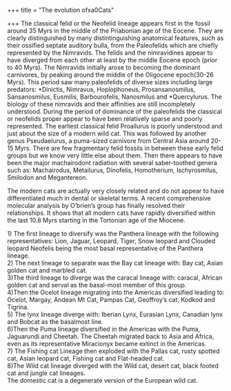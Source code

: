 +++
title = "The evolution ofxa0Cats"

+++
The classical felid or the Neofelid lineage appears first in the fossil
around 35 Myrs in the middle of the Priabonian age of the Eocene. They
are clearly distinguished by many distintinguishing anatomical features,
such as their ossified septate auditory bulla, from the Paleofelids
which are chiefly represented by the Nimravids. The felids and the
nimravidines appear to have diverged from each other at least by the
middle Eocene epoch (prior to 40 Myrs). The Nimravids initially arose to
becoming the dominant carnivores, by peaking around the middle of the
Oligocene epoch(30-26 Myrs). This period saw many paleofelids of diverse
sizes including large predators: *Dinictis, Nimravus, Hoplophoneus,
Prosansanosmilus, Sansanosmilus, Eusmilis, Barbourofelis, Nanosmilus and
[](http://en.wikipedia.org/w/index.php?title=Quercylurus&action=edit "Quercylurus")*Quercylurus.
The biology of these nimravids and their affinities are still
incompletely understood. During the period of dominance of the
paleofelids the classical or neofelids proper appear to have been
relatively sparse and poorly represented. The earliest classical felid
Proailurus is poorly understood and just about the size of a modern wild
cat. This was followed by another genus Pseudaelurus, a puma-sized
carnivore from Central Asia around 20-15 Myrs. There are few fragmentary
felid fossils in between these early felid groups but we know very
little else about them. Then there appears to have been the major
machairodont radiation with several saber-toothed genera such as:
Machairodus, Metailurus, Dinofelis, Homotherium, Ischyrosmilus, Smilodon
and Megantereon.

The modern cats are actually very closely related and do not appear to
have differentiated much in dental or skeletal terms. A recent
comprehensive molecular analysis by O’brien’s group has finally resolved
their relationships. It shows that all modern cats have rapidly
diversified within the last 10.8 Myrs starting in the Tortonian age of
the Miocene.

1\) The first lineage to diversify was the Panthera lineage with the
following representatives: Lion, Jaguar, Leopard, Tiger, Snow leopard
and Clouded leopard Neofelis being the most basal representative of the
Panthera lineage.  
2\) The next lineage to separate was the Bay cat lineage with: Bay cat,
Asian golden cat and marbled cat.  
3)The third lineage to diverge was the caracal lineage with: caracal,
African golden cat and serval as the basal-most member of this group.  
4)Then the Ocelot lineage migrating into the Americas diversified
leading to: Ocelot, Margay, Andean Mt Cat, Pampas Cat, Geoffroy’s cat,
Kodkod and Tigrina.  
5\) The lynx lineage diverge with: Iberian Lynx, Eurasian Lynx, Canadian
lynx and Bobcat as the basalmost line.  
6)Then the Puma lineage diversified in the Americas with the Puma,
Jaguarundi and Cheetah. The Cheetah migrated back to Asia and Africa,
even as its representative Miracionyx became extinct in the Americas.  
7\) The Fishing cat Lineage then exploded with the Pallas cat, rusty
spotted cat, Asian leopard cat, Fishing cat and Flat-headed cat.  
8)The Wild cat lineage diverged with the Wild cat, desert cat, black
footed cat and jungle cat lineages.  
The domestic cat is a degenerate version of the European wild cat.

